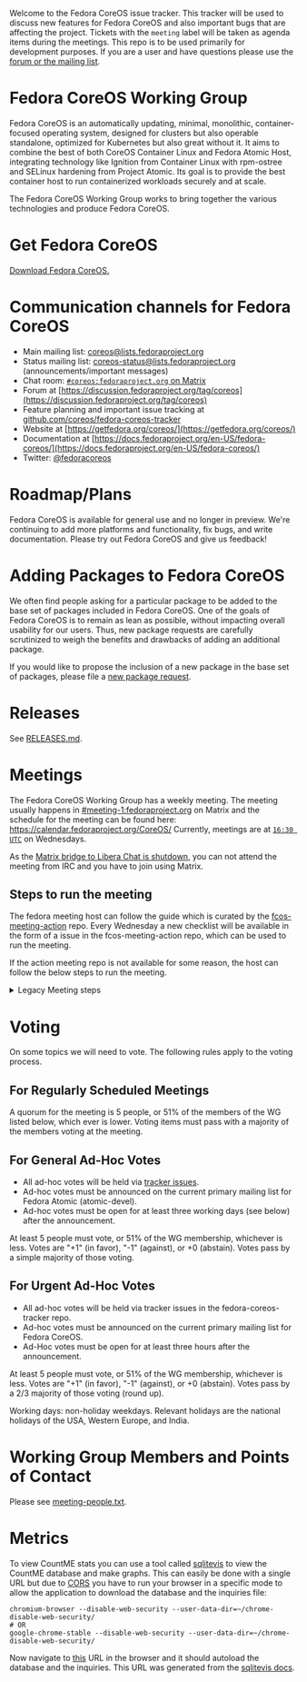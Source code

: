 Welcome to the Fedora CoreOS issue tracker. This tracker will be used
to discuss new features for Fedora CoreOS and also important bugs that
are affecting the project. Tickets with the `meeting` label will be
taken as agenda items during the meetings. This repo is to be used primarily
for development purposes. If you are a user and have questions please use
the [forum or the mailing list](#communication-channels-for-fedora-coreos).

# Fedora CoreOS Working Group

Fedora CoreOS is an automatically updating, minimal, monolithic,
container-focused operating system, designed for clusters but also
operable standalone, optimized for Kubernetes but also great without
it. It aims to combine the best of both CoreOS Container Linux and
Fedora Atomic Host, integrating technology like Ignition from Container
Linux with rpm-ostree and SELinux hardening from Project Atomic. Its
goal is to provide the best container host to run containerized workloads
securely and at scale.

The Fedora CoreOS Working Group works to bring together the various
technologies and produce Fedora CoreOS.

# Get Fedora CoreOS

[Download Fedora CoreOS.](https://getfedora.org/coreos/download/)

# Communication channels for Fedora CoreOS

- Main mailing list: [coreos@lists.fedoraproject.org](https://lists.fedoraproject.org/archives/list/coreos@lists.fedoraproject.org/)
- Status mailing list: [coreos-status@lists.fedoraproject.org](https://lists.fedoraproject.org/archives/list/coreos-status@lists.fedoraproject.org/) (announcements/important messages)
- Chat room: [`#coreos:fedoraproject.org` on Matrix](https://chat.fedoraproject.org/#/room/#coreos:fedoraproject.org)
- Forum at [https://discussion.fedoraproject.org/tag/coreos](https://discussion.fedoraproject.org/tag/coreos)
- Feature planning and important issue tracking at [github.com/coreos/fedora-coreos-tracker](https://github.com/coreos/fedora-coreos-tracker)
- Website at [https://getfedora.org/coreos/](https://getfedora.org/coreos/)
- Documentation at [https://docs.fedoraproject.org/en-US/fedora-coreos/](https://docs.fedoraproject.org/en-US/fedora-coreos/)
- Twitter: [@fedoracoreos](https://twitter.com/fedoracoreos)

# Roadmap/Plans

Fedora CoreOS is available for general use and no longer in preview.  We're
continuing to add more platforms and functionality, fix bugs, and write
documentation.  Please try out Fedora CoreOS and give us feedback!

# Adding Packages to Fedora CoreOS

We often find people asking for a particular package to be added to the base set of
packages included in Fedora CoreOS. One of the goals of Fedora CoreOS is to
remain as lean as possible, without impacting overall usability for our users.
Thus, new package requests are carefully scrutinized to weigh the benefits and
drawbacks of adding an additional package.

If you would like to propose the inclusion of a new package in the base set of packages,
please file a [new package request](https://github.com/coreos/fedora-coreos-tracker/issues/new/choose).

# Releases

See [RELEASES.md](RELEASES.md).

# Meetings

The Fedora CoreOS Working Group has a weekly meeting. The meeting usually
happens in
[#meeting-1:fedoraproject.org](https://matrix.to/#/#meeting-1:fedoraproject.org)
on Matrix and the schedule for the meeting can be found here:
https://calendar.fedoraproject.org/CoreOS/ Currently, meetings are at
[`16:30 UTC`](https://time.is/16:30+UTC) on Wednesdays.

As the
[Matrix bridge to Libera Chat is shutdown](https://matrix.org/blog/2023/11/28/shutting-down-bridge-to-libera-chat/),
you can not attend the meeting from IRC and you have to join using Matrix.

## Steps to run the meeting

The fedora meeting host can follow the guide which is curated by the [fcos-meeting-action](https://github.com/coreos/fcos-meeting-action) repo.
Every Wednesday a new checklist will be available in the form of a issue in the fcos-meeting-action repo, which can be used to run the meeting.

If the action meeting repo is not available for some reason, the host can follow the below steps to run the meeting.

<details>
<summary>Legacy Meeting steps</summary>

- `cd` to a local checkout of this repo and `git pull`
- Ping [meeting people](https://github.com/coreos/fedora-coreos-tracker/blob/main/meeting-people.txt) in `#fedora-coreos` on libera.chat
    - `bash meeting-people.txt`
    - copy lines of output and paste into
      [`#coreos:fedoraproject.org`](https://chat.fedoraproject.org/#/room/#coreos:fedoraproject.org)
      on Matrix
- Navigate to
  [`#meeting-1:fedoraproject.org`](https://matrix.to/#/#meeting-1:fedoraproject.org)
  on Matrix
- Type:
  - `!startmeeting fedora_coreos_meeting`
  - `!topic roll call`

Wait for 2-4 minutes for people to check in for the roll call.

- `!topic Action items from last meeting`

Find the last meeting log from [meetbot](https://meetbot.fedoraproject.org/)
and post the action items in the meeting for people to update the status of.

- After they are done move to each `meeting` ticket from
  [this tracker](https://github.com/coreos/fedora-coreos-tracker/labels/meeting)

Do the following for each ticket

- `!topic` Ticket subject
- `!link <link_to_the_ticket>`

During the meeting, you can give people action items for them to complete:

- `!action <nickname>` description of what needs to be done

When all topics are over, go for open floor:

- `!topic Open Floor`

After open floor, end the meeting.

- `!endmeeting`

Then, when convenient:

- Remove `meeting` labels from [tickets that were discussed](https://github.com/coreos/fedora-coreos-tracker/labels/meeting)

- Send an email to [coreos@lists.fedoraproject.org](mailto:coreos@lists.fedoraproject.org) with the
details of the meeting from [meetbot page](https://meetbot.fedoraproject.org/).
Minutes in textual format are directly available using `.txt` as URL extension.
It's easiest to get the Minutes/Minutes (text)/Log URLs by copying the
footer that Meetbot prints after `#endmeeting`. You can see examples in the
[archives](https://lists.fedoraproject.org/archives/list/coreos@lists.fedoraproject.org/);
the usual format follows:

```
Subject:  Fedora CoreOS Meeting Minutes year-mm-dd

Body:

Minutes: <URL to meetbot .html>
Minutes (text): <URL to meetbot .txt>
Log:  <URL to meetbot .log.html>

<Copy/paste content of meetbot .txt>
```
</details>

# Voting

On some topics we will need to vote. The following rules apply to the voting
process.

## For Regularly Scheduled Meetings

A quorum for the meeting is 5 people, or 51% of the members of the WG listed
below, which ever is lower. Voting items must pass with a majority of the
members voting at the meeting.

## For General Ad-Hoc Votes

- All ad-hoc votes will be held via [tracker issues](https://github.com/coreos/fedora-coreos-tracker/).
- Ad-hoc votes must be announced on the current primary mailing list for Fedora Atomic (atomic-devel).
- Ad-hoc votes must be open for at least three working days (see below) after the announcement.

At least 5 people must vote, or 51% of the WG membership, whichever is
less. Votes are "+1" (in favor), "-1" (against), or +0 (abstain). Votes
pass by a simple majority of those voting.

## For Urgent Ad-Hoc Votes

- All ad-hoc votes will be held via tracker issues in the fedora-coreos-tracker repo.
- Ad-hoc votes must be announced on the current primary mailing list for Fedora CoreOS.
- Ad-Hoc votes must be open for at least three hours after the announcement.

At least 5 people must vote, or 51% of the WG membership, whichever is less. Votes are "+1" (in favor), "-1" (against), or +0 (abstain). Votes pass by a 2/3 majority of those voting (round up).

Working days: non-holiday weekdays. Relevant holidays are the national holidays of the USA, Western Europe, and India.

# Working Group Members and Points of Contact

Please see [meeting-people.txt](https://github.com/coreos/fedora-coreos-tracker/blob/main/meeting-people.txt).

# Metrics

To view CountME stats you can use a tool called
[sqlitevis](https://sqliteviz.com/) to view the
CountME database and make graphs. This can easily be done with a
single URL but due to [CORS](https://developer.mozilla.org/en-US/docs/Web/HTTP/Guides/CORS)
you have to run your browser in a specific mode to allow the
application to download the database and the inquiries file:

```
chromium-browser --disable-web-security --user-data-dir=~/chrome-disable-web-security/
# OR
google-chrome-stable --disable-web-security --user-data-dir=~/chrome-disable-web-security/
```

Now navigate to
[this](https://sqliteviz.com/app/#/load?data_url=https%3A%2F%2Fdata-analysis.fedoraproject.org%2Fcsv-reports%2Fcountme%2Ftotals-countme.db&data_format=sqlite&inquiry_url=https%3A%2F%2Fraw.githubusercontent.com%2Fcoreos%2Ffedora-coreos-tracker%2Frefs%2Fheads%2Fmain%2Fmetrics%2Ffcos-sqlitevis.json)
URL in the browser and it should autoload the database and the inquiries. This
URL was generated from the [sqlitevis docs](https://sqliteviz.com/docs/sharing/).
